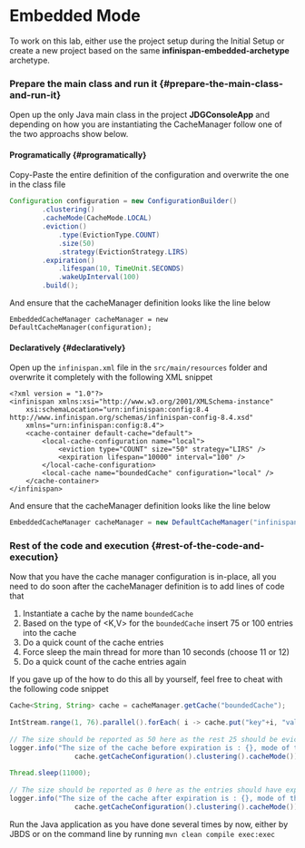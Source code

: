 # Embedded Mode

To work on this lab, either use the project setup during the Initial Setup or create a new project based on the same **infinispan-embedded-archetype** archetype.

### Prepare the main class and run it {#prepare-the-main-class-and-run-it}

Open up the only Java main class in the project **JDGConsoleApp** and depending on how you are instantiating the CacheManager follow one of the two approachs show below.

#### Programatically {#programatically}

Copy-Paste the entire definition of the configuration and overwrite the one in the class file 

```java
Configuration configuration = new ConfigurationBuilder()
        .clustering()
        .cacheMode(CacheMode.LOCAL)
        .eviction()
            .type(EvictionType.COUNT)
            .size(50)
            .strategy(EvictionStrategy.LIRS)
        .expiration()
            .lifespan(10, TimeUnit.SECONDS)
            .wakeUpInterval(100)
        .build();
```

 And ensure that the cacheManager definition looks like the line below

```text
EmbeddedCacheManager cacheManager = new DefaultCacheManager(configuration);
```

#### Declaratively {#declaratively}

Open up the `infinispan.xml` file in the `src/main/resources` folder and overwrite it completely with the following XML snippet 

```markup
<?xml version = "1.0"?>
<infinispan xmlns:xsi="http://www.w3.org/2001/XMLSchema-instance"
    xsi:schemaLocation="urn:infinispan:config:8.4 http://www.infinispan.org/schemas/infinispan-config-8.4.xsd"
    xmlns="urn:infinispan:config:8.4">
    <cache-container default-cache="default">
        <local-cache-configuration name="local">
            <eviction type="COUNT" size="50" strategy="LIRS" />
            <expiration lifespan="10000" interval="100" />
        </local-cache-configuration>
        <local-cache name="boundedCache" configuration="local" />
    </cache-container>
</infinispan>
```

 And ensure that the cacheManager definition looks like the line below

```java
EmbeddedCacheManager cacheManager = new DefaultCacheManager("infinispan.xml");
```

### Rest of the code and execution {#rest-of-the-code-and-execution}

Now that you have the cache manager configuration is in-place, all you need to do soon after the cacheManager definition is to add lines of code that

1. Instantiate a cache by the name `boundedCache`
2. Based on the type of &lt;K,V&gt; for the `boundedCache` insert 75 or 100 entries into the cache
3. Do a quick count of the cache entries
4. Force sleep the main thread for more than 10 seconds \(choose 11 or 12\)
5. Do a quick count of the cache entries again

If you gave up of the how to do this all by yourself, feel free to cheat with the following code snippet 

```java
Cache<String, String> cache = cacheManager.getCache("boundedCache");
​
IntStream.range(1, 76).parallel().forEach( i -> cache.put("key"+i, "value"+i));
​
// The size should be reported as 50 here as the rest 25 should be evicted out
logger.info("The size of the cache before expiration is : {}, mode of the cache is : {} ", cache.size(),
                cache.getCacheConfiguration().clustering().cacheMode());
​
Thread.sleep(11000);
​
// The size should be reported as 0 here as the entries should have expired by now
logger.info("The size of the cache after expiration is : {}, mode of the cache is : {} ", cache.size(),
                cache.getCacheConfiguration().clustering().cacheMode());
```

Run the Java application as you have done several times by now, either by JBDS or on the command line by running `mvn clean compile exec:exec` 

